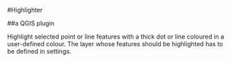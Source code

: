 #Highlighter

##a QGIS plugin

Highlight selected point or line features with a thick dot or line coloured in a user-defined colour. The layer whose features should be highlighted has to be defined in settings.
